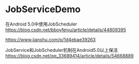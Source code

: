 # JobServiceDemo

在Android 5.0中使用JobScheduler
https://blog.csdn.net/bboyfeiyu/article/details/44809395

https://www.jianshu.com/p/1d4ebae39263


JobService和JobScheduler机制在Android5.0以上保活
https://blog.csdn.net/qq_33689414/article/details/54668889
